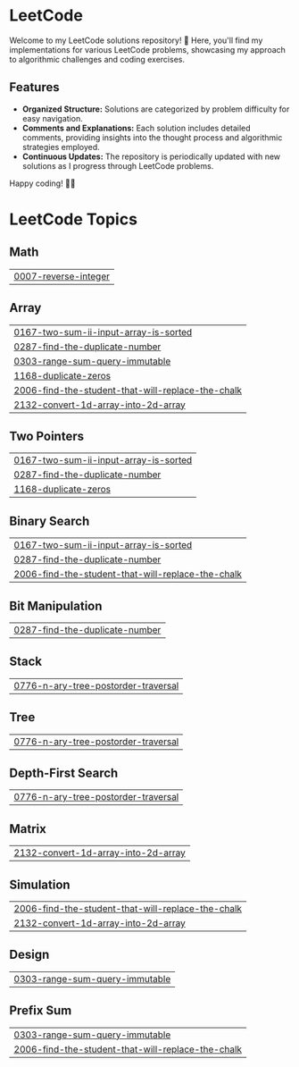 # LeetCode
Welcome to my LeetCode solutions repository! 🚀 Here, you'll find my implementations for various LeetCode problems, showcasing my approach to algorithmic challenges and coding exercises.

## Features

- **Organized Structure:** Solutions are categorized by problem difficulty for easy navigation.
- **Comments and Explanations:** Each solution includes detailed comments, providing insights into the thought process and algorithmic strategies employed.
- **Continuous Updates:** The repository is periodically updated with new solutions as I progress through LeetCode problems.


Happy coding! 🚀✨

<!---LeetCode Topics Start-->
# LeetCode Topics
## Math
|  |
| ------- |
| [0007-reverse-integer](https://github.com/hshim77/LeetCode/tree/master/0007-reverse-integer) |
## Array
|  |
| ------- |
| [0167-two-sum-ii-input-array-is-sorted](https://github.com/hashme7/LeetCode/tree/master/0167-two-sum-ii-input-array-is-sorted) |
| [0287-find-the-duplicate-number](https://github.com/hshim77/LeetCode/tree/master/0287-find-the-duplicate-number) |
| [0303-range-sum-query-immutable](https://github.com/hashme7/LeetCode/tree/master/0303-range-sum-query-immutable) |
| [1168-duplicate-zeros](https://github.com/hashme7/LeetCode/tree/master/1168-duplicate-zeros) |
| [2006-find-the-student-that-will-replace-the-chalk](https://github.com/hashme7/LeetCode/tree/master/2006-find-the-student-that-will-replace-the-chalk) |
| [2132-convert-1d-array-into-2d-array](https://github.com/hashme7/LeetCode/tree/master/2132-convert-1d-array-into-2d-array) |
## Two Pointers
|  |
| ------- |
| [0167-two-sum-ii-input-array-is-sorted](https://github.com/hashme7/LeetCode/tree/master/0167-two-sum-ii-input-array-is-sorted) |
| [0287-find-the-duplicate-number](https://github.com/hshim77/LeetCode/tree/master/0287-find-the-duplicate-number) |
| [1168-duplicate-zeros](https://github.com/hashme7/LeetCode/tree/master/1168-duplicate-zeros) |
## Binary Search
|  |
| ------- |
| [0167-two-sum-ii-input-array-is-sorted](https://github.com/hashme7/LeetCode/tree/master/0167-two-sum-ii-input-array-is-sorted) |
| [0287-find-the-duplicate-number](https://github.com/hshim77/LeetCode/tree/master/0287-find-the-duplicate-number) |
| [2006-find-the-student-that-will-replace-the-chalk](https://github.com/hashme7/LeetCode/tree/master/2006-find-the-student-that-will-replace-the-chalk) |
## Bit Manipulation
|  |
| ------- |
| [0287-find-the-duplicate-number](https://github.com/hshim77/LeetCode/tree/master/0287-find-the-duplicate-number) |
## Stack
|  |
| ------- |
| [0776-n-ary-tree-postorder-traversal](https://github.com/hashme7/LeetCode/tree/master/0776-n-ary-tree-postorder-traversal) |
## Tree
|  |
| ------- |
| [0776-n-ary-tree-postorder-traversal](https://github.com/hashme7/LeetCode/tree/master/0776-n-ary-tree-postorder-traversal) |
## Depth-First Search
|  |
| ------- |
| [0776-n-ary-tree-postorder-traversal](https://github.com/hashme7/LeetCode/tree/master/0776-n-ary-tree-postorder-traversal) |
## Matrix
|  |
| ------- |
| [2132-convert-1d-array-into-2d-array](https://github.com/hashme7/LeetCode/tree/master/2132-convert-1d-array-into-2d-array) |
## Simulation
|  |
| ------- |
| [2006-find-the-student-that-will-replace-the-chalk](https://github.com/hashme7/LeetCode/tree/master/2006-find-the-student-that-will-replace-the-chalk) |
| [2132-convert-1d-array-into-2d-array](https://github.com/hashme7/LeetCode/tree/master/2132-convert-1d-array-into-2d-array) |
## Design
|  |
| ------- |
| [0303-range-sum-query-immutable](https://github.com/hashme7/LeetCode/tree/master/0303-range-sum-query-immutable) |
## Prefix Sum
|  |
| ------- |
| [0303-range-sum-query-immutable](https://github.com/hashme7/LeetCode/tree/master/0303-range-sum-query-immutable) |
| [2006-find-the-student-that-will-replace-the-chalk](https://github.com/hashme7/LeetCode/tree/master/2006-find-the-student-that-will-replace-the-chalk) |
<!---LeetCode Topics End-->